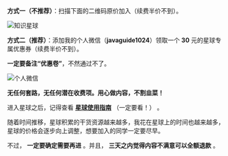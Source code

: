 **方式一（不推荐）**：扫描下面的二维码原价加入（续费半价不到）。

![知识星球](https://oss.javaguide.cn/xingqiu/image-20220311203414600.png)

**方式二（推荐）**：添加我的个人微信（**javaguide1024**）领取一个 **30** 元的星球专属优惠券（续费半价不到）。

**一定要备注“优惠卷”**，不然通过不了。

![个人微信](https://oss.javaguide.cn/xingqiu/weixin-guidege666.jpeg)

**无任何套路，无任何潜在收费项。用心做内容，不割韭菜！**

进入星球之后，记得查看 **[星球使用指南](https://t.zsxq.com/0d18KSarv)** （一定要看！） 。

随着时间推移，星球积累的干货资源越来越多，我花在星球上的时间也越来越多，星球的价格会逐步向上调整，想要加入的同学一定要尽早。

不过， **一定要确定需要再进** 。并且， **三天之内觉得内容不满意可以全额退款** 。
